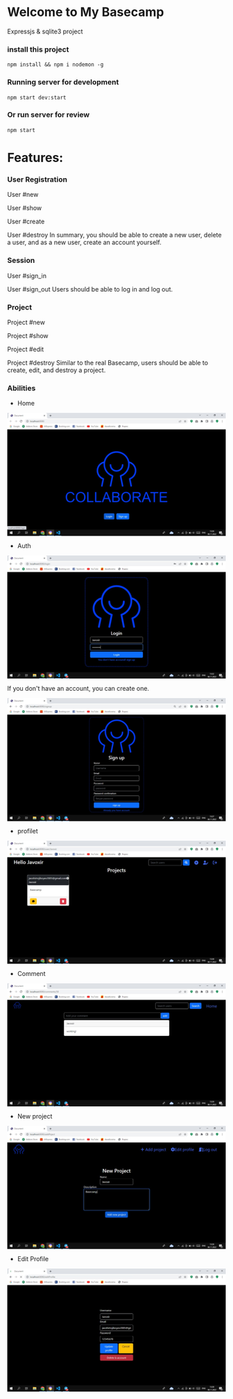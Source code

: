 # Welcome to My Basecamp
Expressjs & sqlite3 project


### install this project
```
npm install && npm i nodemon -g
```

### Running server for development
```
npm start dev:start
```
### Or run server for review
```
npm start
```
# Features:

### User Registration

<p> User #new</p>
<p>User #show</p>
<p>User #create</p>
<p>User #destroy In summary, you should be able to create a new user, delete a user, and as a new user, create an account yourself.</p>

### Session

<p> User #sign_in</p>
<p> User #sign_out Users should be able to log in and log out.</p>

### Project

<p>Project #new</p>
<p>Project #show</p>
<p>Project #edit</p>
<p>Project #destroy Similar to the real Basecamp, users should be able to create, edit, and destroy a project.</p>

### Abilities 

<ul>
<li>Home</li>
</ul>
<img align="center" alt="image" src="./images/Home.jpg">
<ul>
<li>Auth</li>
</ul>
<img align="center" alt="image" src="./images/Login.jpg">
<p>If you don't have an account, you can create one.</p>
<img align="center" alt="image" src="./images/Sign-up.jpg">
<ul>
<li>profilet</li>
</ul>
<img align="center" alt="image" src="./images/User-profile.jpg">
<ul>
<li>Comment</li>
</ul>
<img align="center" alt="image" src="./images/Comment.jpg">
<ul>
<li>New project</li>
</ul>
<img align="center" alt="image" src="./images/New-project.jpg">
<ul>
<li>Edit Profile</li>
</ul>
<img align="center" alt="image" src="./images/Edit-profile.jpg">
